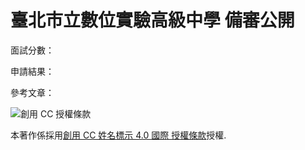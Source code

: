 # 臺北市立數位實驗高級中學 備審公開

面試分數：

申請結果：

參考文章：

![創用 CC 授權條款](https://i.creativecommons.org/l/by/4.0/88x31.png)

本著作係採用[創用 CC 姓名標示 4.0 國際 授權條款](http://creativecommons.org/licenses/by/4.0/)授權.
